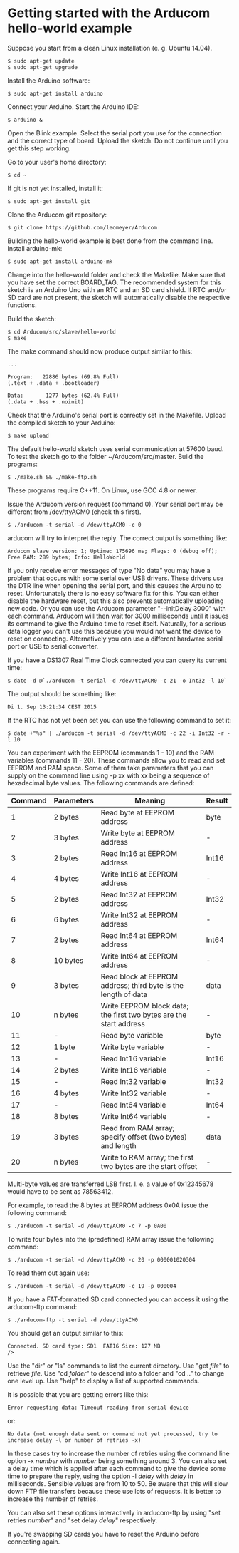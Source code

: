 Getting started with the Arducom hello-world example
====================================================

Suppose you start from a clean Linux installation (e. g. Ubuntu 14.04).

    $ sudo apt-get update
    $ sudo apt-get upgrade

Install the Arduino software:

    $ sudo apt-get install arduino

Connect your Arduino. Start the Arduino IDE:

    $ arduino &

Open the Blink example. Select the serial port
you use for the connection and the correct type of board.
Upload the sketch.
Do not continue until you get this step working.

Go to your user's home directory:

    $ cd ~

If git is not yet installed, install it:

    $ sudo apt-get install git

Clone the Arducom git repository:

    $ git clone https://github.com/leomeyer/Arducom

Building the hello-world example is best done from the command line.
Install arduino-mk:

    $ sudo apt-get install arduino-mk

Change into the hello-world folder and check the Makefile. Make sure that you have set the correct BOARD_TAG.
The recommended system for this sketch is an Arduino Uno with an RTC and an SD card shield.
If RTC and/or SD card are not present, the sketch will automatically disable the respective functions.

Build the sketch:

    $ cd Arducom/src/slave/hello-world
    $ make

The make command should now produce output similar to this:

    ...

	Program:   22886 bytes (69.8% Full)
	(.text + .data + .bootloader)

	Data:       1277 bytes (62.4% Full)
	(.data + .bss + .noinit)


Check that the Arduino's serial port is correctly set in the Makefile.
Upload the compiled sketch to your Arduino:

    $ make upload

The default hello-world sketch uses serial communication at 57600 baud. To test the sketch go to the folder ~/Arducom/src/master. Build the programs:

    $ ./make.sh && ./make-ftp.sh

These programs require C++11. On Linux, use GCC 4.8 or newer.
	
Issue the Arducom version request (command 0). Your serial port may be different from /dev/ttyACM0 (check this first).

    $ ./arducom -t serial -d /dev/ttyACM0 -c 0

arducom will try to interpret the reply. The correct output is something like:

    Arducom slave version: 1; Uptime: 175696 ms; Flags: 0 (debug off); Free RAM: 289 bytes; Info: HelloWorld
	
If you only receive error messages of type "No data" you may have a problem that occurs with some serial over USB drivers.
These drivers use the DTR line when opening the serial port, and this causes the Arduino to reset.
Unfortunately there is no easy software fix for this. You can either disable the hardware reset, but this also prevents
automatically uploading new code. Or you can use the Arducom parameter "--initDelay 3000" with each command.
Arducom will then wait for 3000 milliseconds until it issues its command to give the Arduino time to reset itself.
Naturally, for a serious data logger you can't use this because you would not want the device to reset on connecting.
Alternatively you can use a different hardware serial port or USB to serial converter.

If you have a DS1307 Real Time Clock connected you can query its current time:

    $ date -d @`./arducom -t serial -d /dev/ttyACM0 -c 21 -o Int32 -l 10`

The output should be something like:

    Di 1. Sep 13:21:34 CEST 2015

If the RTC has not yet been set you can use the following command to set it:

    $ date +"%s" | ./arducom -t serial -d /dev/ttyACM0 -c 22 -i Int32 -r -l 10

You can experiment with the EEPROM (commands 1 - 10) and the RAM variables (commands 11 - 20). These commands allow you to read and set EEPROM and RAM space. Some of them take parameters that you can supply on the command line using -p xx with xx being a sequence of hexadecimal byte values. The following commands are defined:

| Command | Parameters | Meaning                                                            | Result |
|---------|------------|--------------------------------------------------------------------|--------|
| 1       | 2 bytes    | Read byte at EEPROM address                                        | byte   |
| 2       | 3 bytes    | Write byte at EEPROM address                                       | -      |
| 3       | 2 bytes    | Read Int16 at EEPROM address                                       | Int16  |
| 4       | 4 bytes    | Write Int16 at EEPROM address                                      | -      |
| 5       | 2 bytes    | Read Int32 at EEPROM address                                       | Int32  |
| 6       | 6 bytes    | Write Int32 at EEPROM address                                      | -      |
| 7       | 2 bytes    | Read Int64 at EEPROM address                                       | Int64  |
| 8       | 10 bytes   | Write Int64 at EEPROM address                                      | -      |
| 9       | 3 bytes    | Read block at EEPROM address; third byte is the length of data     | data   |
| 10      | n bytes    | Write EEPROM block data; the first two bytes are the start address | -      |
| 11      | -          | Read byte variable                                                 | byte   |
| 12      | 1 byte     | Write byte variable                                                | -      |
| 13      | -          | Read Int16 variable                                                | Int16  |
| 14      | 2 bytes    | Write Int16 variable                                               | -      |
| 15      | -          | Read Int32 variable                                                | Int32  |
| 16      | 4 bytes    | Write Int32 variable                                               | -      |
| 17      | -          | Read Int64  variable                                               | Int64  |
| 18      | 8 bytes    | Write Int64 variable                                               | -      |
| 19      | 3 bytes    | Read from RAM array; specify offset (two bytes) and length         | data   |
| 20      | n bytes    | Write to RAM array; the first two bytes are the start offset       | -      |

Multi-byte values are transferred LSB first. I. e. a value of 0x12345678 would have to be sent as 78563412.

For example, to read the 8 bytes at EEPROM address 0x0A issue the following command:

    $ ./arducom -t serial -d /dev/ttyACM0 -c 7 -p 0A00

To write four bytes into the (predefined) RAM array issue the following command:

    $ ./arducom -t serial -d /dev/ttyACM0 -c 20 -p 000001020304

To read them out again use:

    $ ./arducom -t serial -d /dev/ttyACM0 -c 19 -p 000004

If you have a FAT-formatted SD card connected you can access it using the arducom-ftp command:

    $ ./arducom-ftp -t serial -d /dev/ttyACM0

You should get an output similar to this:

    Connected. SD card type: SD1  FAT16 Size: 127 MB
    />

Use the "dir" or "ls" commands to list the current directory. Use "get _file_" to retrieve _file_. Use "cd _folder_" to descend into a folder and "cd .." to change one level up.
Use "help" to display a list of supported commands.

It is possible that you are getting errors like this:

    Error requesting data: Timeout reading from serial device
	
or:

	No data (not enough data sent or command not yet processed, try to increase delay -l or number of retries -x)

In these cases try to increase the number of retries using the command line option -x _number_ with _number_ being something around 3. You can also set a delay time which is applied after each command to give the device some time to prepare the reply, using the option -l _delay_ with _delay_ in milliseconds. Sensible values are from 10 to 50. Be aware that this will slow down FTP file transfers because these use lots of requests. It is better to increase the number of retries.

You can also set these options interactively in arducom-ftp by using "set retries _number_" and "set delay _delay_" respectively.

If you're swapping SD cards you have to reset the Arduino before connecting again.

